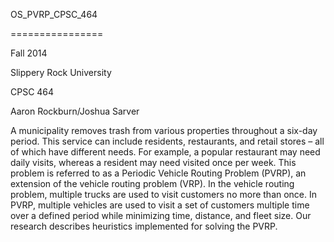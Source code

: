 OS_PVRP_CPSC_464

================

Fall 2014

Slippery Rock University

CPSC 464

Aaron Rockburn/Joshua Sarver




  A municipality removes trash from various properties throughout a six-day period. This service can include residents, restaurants, and retail stores – all of which have different needs. For example, a popular restaurant may need daily visits, whereas a resident may need visited once per week.  This problem is referred to as a Periodic Vehicle Routing Problem (PVRP), an extension of the vehicle routing problem (VRP).  In the vehicle routing problem, multiple trucks are used to visit customers no more than once. In PVRP, multiple vehicles are used to visit a set of customers multiple  time over a defined period while minimizing time, distance, and fleet size. Our research describes heuristics implemented for solving the PVRP.
